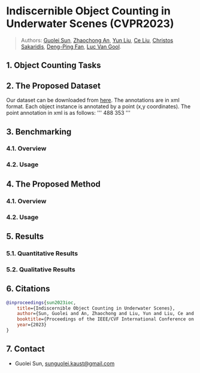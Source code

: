 # Indiscernible Object Counting in Underwater Scenes (CVPR2023)

> Authors:
> [Guolei Sun](https://guoleisun.github.io/), 
> [Zhaochong An](https://1170801121.github.io/), 
> [Yun Liu](https://yun-liu.github.io/), 
> [Ce Liu](https://vision.ee.ethz.ch/people-details.MjYzNDA1.TGlzdC8zMjg5LC0xOTcxNDY1MTc4.html), 
> [Christos Sakaridis](https://people.ee.ethz.ch/~csakarid/), 
> [Deng-Ping Fan](https://dengpingfan.github.io/),
> [Luc Van Gool](https://ee.ethz.ch/the-department/faculty/professors/person-detail.OTAyMzM=.TGlzdC80MTEsMTA1ODA0MjU5.html).

## 1. Object Counting Tasks

## 2. The Proposed Dataset
Our dataset can be downloaded from [here](https://drive.google.com/file/d/1KkAci5XgX2TxFI18RuTWS4Jz3aFU1OVb/view?usp=sharing).
The annotations are in xml format. Each object instance is annotated by a point (x,y coordinates). The point annotation in xml is as follows:
'''
    <object>
        <point>
            <x>488</x>
            <y>353</y>
        </point>
    </object>
'''

## 3. Benchmarking

### 4.1. Overview

### 4.2. Usage

## 4. The Proposed Method

### 4.1. Overview

### 4.2. Usage

## 5. Results

### 5.1. Quantitative Results

### 5.2. Qualitative Results

## 6. Citations
```bibtex
@inproceedings{sun2023ioc,
    title={Indiscernible Object Counting in Underwater Scenes},
    author={Sun, Guolei and An, Zhaochong and Liu, Yun and Liu, Ce and Sakaridis, Christos and Fan, Deng-Ping and Van Gool, Luc},
    booktitle={Proceedings of the IEEE/CVF International Conference on Computer Vision and Patern Recognition (CVPR)},
    year={2023}
}
```
## 7. Contact
- Guolei Sun, sunguolei.kaust@gmail.com
